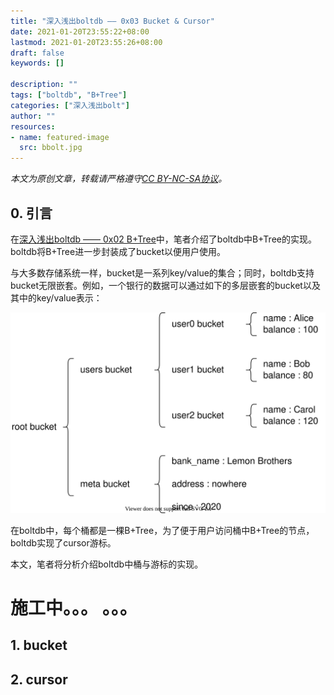```yaml
---
title: "深入浅出boltdb —— 0x03 Bucket & Cursor"
date: 2021-01-20T23:55:22+08:00
lastmod: 2021-01-20T23:55:26+08:00
draft: false
keywords: []

description: ""
tags: ["boltdb", "B+Tree"]
categories: ["深入浅出bolt"]
author: ""
resources:
- name: featured-image
  src: bbolt.jpg
---
```


*本文为原创文章，转载请严格遵守[CC BY-NC-SA协议](https://creativecommons.org/licenses/by-nc-sa/4.0/)。*


<!--more-->

## 0. 引言

在[深入浅出boltdb —— 0x02 B+Tree](/posts/code-reading/boltdb-made-simple/2-b+tree-copy/)中，笔者介绍了boltdb中B+Tree的实现。boltdb将B+Tree进一步封装成了bucket以便用户使用。

与大多数存储系统一样，bucket是一系列key/value的集合；同时，boltdb支持bucket无限嵌套。例如，一个银行的数据可以通过如下的多层嵌套的bucket以及其中的key/value表示：

![bucket嵌套](assets/nested-bucket.svg "bucket嵌套")

在boltdb中，每个桶都是一棵B+Tree，为了便于用户访问桶中B+Tree的节点，boltdb实现了cursor游标。

本文，笔者将分析介绍boltdb中桶与游标的实现。

# 施工中。。。 。。。

## 1. bucket

## 2. cursor